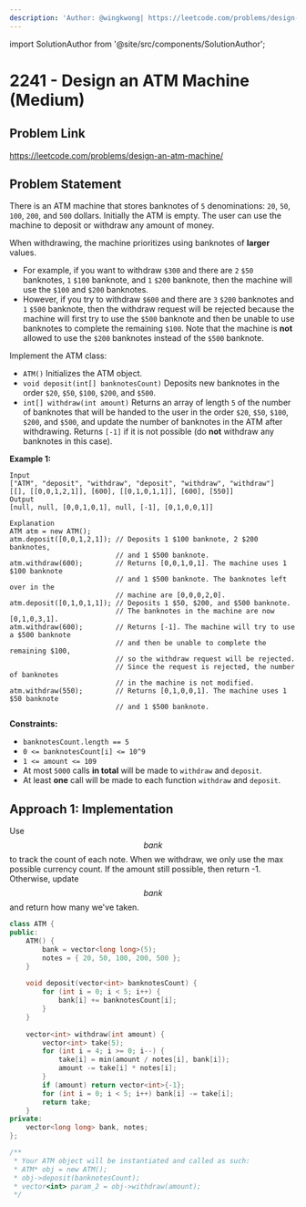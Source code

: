 ```yaml
---
description: 'Author: @wingkwong| https://leetcode.com/problems/design-an-atm-machine/'
---
```


import SolutionAuthor from '@site/src/components/SolutionAuthor';

# 2241 - Design an ATM Machine (Medium)

## Problem Link

https://leetcode.com/problems/design-an-atm-machine/

## Problem Statement

There is an ATM machine that stores banknotes of `5` denominations: `20`, `50`, `100`, `200`, and `500` dollars. Initially the ATM is empty. The user can use the machine to deposit or withdraw any amount of money.

When withdrawing, the machine prioritizes using banknotes of **larger** values.

* For example, if you want to withdraw `$300` and there are `2` `$50` banknotes, `1` `$100` banknote, and `1` `$200` banknote, then the machine will use the `$100` and `$200` banknotes.
* However, if you try to withdraw `$600` and there are `3` `$200` banknotes and `1` `$500` banknote, then the withdraw request will be rejected because the machine will first try to use the `$500` banknote and then be unable to use banknotes to complete the remaining `$100`. Note that the machine is **not** allowed to use the `$200` banknotes instead of the `$500` banknote.

Implement the ATM class:

* `ATM()` Initializes the ATM object.
* `void deposit(int[] banknotesCount)` Deposits new banknotes in the order `$20`, `$50`, `$100`, `$200`, and `$500`.
* `int[] withdraw(int amount)` Returns an array of length `5` of the number of banknotes that will be handed to the user in the order `$20`, `$50`, `$100`, `$200`, and `$500`, and update the number of banknotes in the ATM after withdrawing. Returns `[-1]` if it is not possible (do **not** withdraw any banknotes in this case).

**Example 1:**

```
Input
["ATM", "deposit", "withdraw", "deposit", "withdraw", "withdraw"]
[[], [[0,0,1,2,1]], [600], [[0,1,0,1,1]], [600], [550]]
Output
[null, null, [0,0,1,0,1], null, [-1], [0,1,0,0,1]]

Explanation
ATM atm = new ATM();
atm.deposit([0,0,1,2,1]); // Deposits 1 $100 banknote, 2 $200 banknotes,
                          // and 1 $500 banknote.
atm.withdraw(600);        // Returns [0,0,1,0,1]. The machine uses 1 $100 banknote
                          // and 1 $500 banknote. The banknotes left over in the
                          // machine are [0,0,0,2,0].
atm.deposit([0,1,0,1,1]); // Deposits 1 $50, $200, and $500 banknote.
                          // The banknotes in the machine are now [0,1,0,3,1].
atm.withdraw(600);        // Returns [-1]. The machine will try to use a $500 banknote
                          // and then be unable to complete the remaining $100,
                          // so the withdraw request will be rejected.
                          // Since the request is rejected, the number of banknotes
                          // in the machine is not modified.
atm.withdraw(550);        // Returns [0,1,0,0,1]. The machine uses 1 $50 banknote
                          // and 1 $500 banknote.
```

**Constraints:**

* `banknotesCount.length == 5`
* `0 <= banknotesCount[i] <= 10^9`
* `1 <= amount <= 109`
* At most `5000` calls **in total** will be made to `withdraw` and `deposit`.
* At least **one** call will be made to each function `withdraw` and `deposit`.

## Approach 1:  Implementation

Use $$bank$$ to track the count of each note. When we withdraw, we only use the max possible currency count. If the amount still possible, then return -1. Otherwise, update $$bank$$ and return how many we've taken.

<SolutionAuthor name="@wingkwong"/>

```cpp
class ATM {
public:
    ATM() {
        bank = vector<long long>(5);
        notes = { 20, 50, 100, 200, 500 };
    }
    
    void deposit(vector<int> banknotesCount) {
        for (int i = 0; i < 5; i++) {
            bank[i] += banknotesCount[i];
        }
    }
    
    vector<int> withdraw(int amount) {
        vector<int> take(5);
        for (int i = 4; i >= 0; i--) {
            take[i] = min(amount / notes[i], bank[i]);
            amount -= take[i] * notes[i];
        }
        if (amount) return vector<int>{-1};
        for (int i = 0; i < 5; i++) bank[i] -= take[i];
        return take;
    }
private:
    vector<long long> bank, notes;
};

/**
 * Your ATM object will be instantiated and called as such:
 * ATM* obj = new ATM();
 * obj->deposit(banknotesCount);
 * vector<int> param_2 = obj->withdraw(amount);
 */
```

